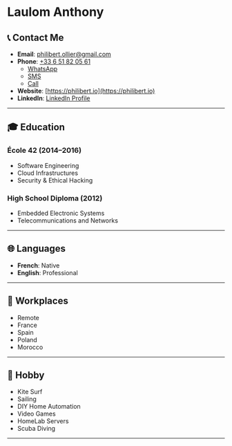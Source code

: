 # Laulom Anthony

## 📞 Contact Me

- **Email**: [philibert.ollier@gmail.com](mailto:philibert.ollier@gmail.com)  
- **Phone**: [+33 6 51 82 05 61](tel:+33651820561)  
  - [WhatsApp](https://wa.me/33651820561)  
  - [SMS](sms:+33651820561)  
  - [Call](tel:+33651820561)  
- **Website**: [https://philibert.io](https://philibert.io)  
- **LinkedIn**: [LinkedIn Profile](https://www.linkedin.com)

---

## 🎓 Education

### École 42 (2014–2016)
- Software Engineering  
- Cloud Infrastructures  
- Security & Ethical Hacking  

### High School Diploma (2012)
- Embedded Electronic Systems  
- Telecommunications and Networks  

---

## 🌐 Languages

- **French**: Native  
- **English**: Professional  

---

## 🏢 Workplaces

- Remote  
- France  
- Spain  
- Poland  
- Morocco  

---

## 🧪 Hobby

- Kite Surf  
- Sailing  
- DIY Home Automation  
- Video Games  
- HomeLab Servers  
- Scuba Diving  

---